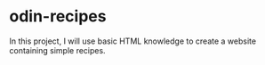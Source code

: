 # odin-recipes

In this project, I will use basic HTML knowledge to create a website containing simple recipes.